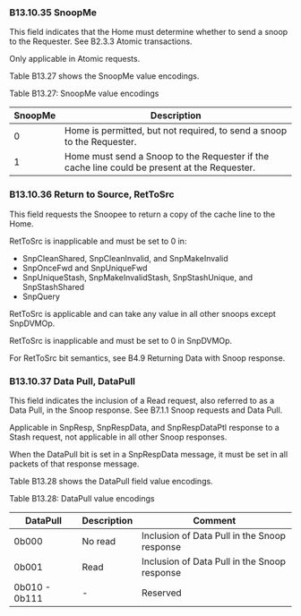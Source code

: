### B13.10.35 SnoopMe

This field indicates that the Home must determine whether to send a snoop to the Requester. See B2.3.3 Atomic transactions.

Only applicable in Atomic requests.

Table B13.27 shows the SnoopMe value encodings.

Table B13.27: SnoopMe value encodings

| SnoopMe | Description                                                                                  |
|---------|----------------------------------------------------------------------------------------------|
| 0       | Home is permitted, but not required, to send a snoop to the Requester.                       |
| 1       | Home must send a Snoop to the Requester if the cache line could be present at the Requester. |

### B13.10.36 Return to Source, RetToSrc

This field requests the Snoopee to return a copy of the cache line to the Home.

RetToSrc is inapplicable and must be set to 0 in:

- SnpCleanShared, SnpCleanInvalid, and SnpMakeInvalid
- SnpOnceFwd and SnpUniqueFwd
- SnpUniqueStash, SnpMakeInvalidStash, SnpStashUnique, and SnpStashShared
- SnpQuery

RetToSrc is applicable and can take any value in all other snoops except SnpDVMOp.

RetToSrc is inapplicable and must be set to 0 in SnpDVMOp.

For RetToSrc bit semantics, see B4.9 Returning Data with Snoop response.

### B13.10.37 Data Pull, DataPull

This field indicates the inclusion of a Read request, also referred to as a Data Pull, in the Snoop response. See B7.1.1 Snoop requests and Data Pull.

Applicable in SnpResp, SnpRespData, and SnpRespDataPtl response to a Stash request, not applicable in all other Snoop responses.

When the DataPull bit is set in a SnpRespData message, it must be set in all packets of that response message.

Table B13.28 shows the DataPull field value encodings.

Table B13.28: DataPull value encodings

| DataPull      | Description | Comment                                      |
|---------------|-------------|----------------------------------------------|
| 0b000         | No read     | Inclusion of Data Pull in the Snoop response |
| 0b001         | Read        | Inclusion of Data Pull in the Snoop response |
| 0b010 - 0b111 | -           | Reserved                                     |